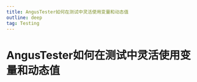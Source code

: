 ```yaml
---
title: AngusTester如何在测试中灵活使用变量和动态值
outline: deep
tag: Testing
---
```


# AngusTester如何在测试中灵活使用变量和动态值

